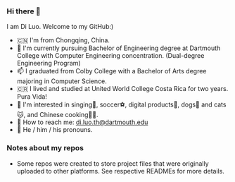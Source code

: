 ### Hi there 👋

<!--
**diluo1999/diluo1999** is a ✨ _special_ ✨ repository because its `README.md` (this file) appears on your GitHub profile.

Here are some ideas to get you started:

- 🔭 I’m currently working on ...
- 🌱 I’m currently learning ...
- 👯 I’m looking to collaborate on ...
- 🤔 I’m looking for help with ...
- 💬 Ask me about ...
- 📫 How to reach me: ...
- 😄 Pronouns: ...
- ⚡ Fun fact: ...
-->

I am Di Luo. Welcome to my GitHub:)

- :cn: I'm from Chongqing, China.
- :school: I'm currently pursuing Bachelor of Engineering degree at Dartmouth College with Computer Engineering concentration. (Dual-degree Engineering Program)
- 📫 I graduated from Colby College with a Bachelor of Arts degree majoring in Computer Science.
- :costa_rica: I lived and studied at United World College Costa Rica for two years. Pura Vida!
- :star2: I'm interested in singing:microphone:, soccer:soccer:, digital products:iphone:, dogs:dog: and cats:cat:, and Chinese cooking:cook:.
- :email: How to reach me: di.luo.th@dartmouth.edu
- :rainbow: He / him / his pronouns.

### Notes about my repos

- Some repos were created to store project files that were originally uploaded to other platforms. See respective READMEs for more details.
